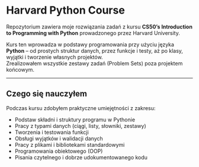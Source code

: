 # Harvard Python Course

Repozytorium zawiera moje rozwiązania zadań z kursu **CS50’s Introduction to Programming with Python** prowadzonego przez Harvard University.

Kurs ten wprowadza w podstawy programowania przy użyciu języka **Python** – od prostych struktur danych, przez funkcje i testy, aż po klasy, wyjątki i tworzenie własnych projektów.  
Zrealizowałem wszystkie zestawy zadań (Problem Sets) poza projektem końcowym.

---

## Czego się nauczyłem

Podczas kursu zdobyłem praktyczne umiejętności z zakresu:
- Podstaw składni i struktury programu w Pythonie  
- Pracy z typami danych (ciągi, listy, słowniki, zestawy)  
- Tworzenia i testowania funkcji  
- Obsługi wyjątków i walidacji danych  
- Pracy z plikami i bibliotekami standardowymi  
- Programowania obiektowego (OOP)  
- Pisania czytelnego i dobrze udokumentowanego kodu  

